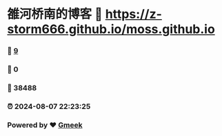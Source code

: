 # 雒河桥南的博客 :link: https://z-storm666.github.io/moss.github.io 
### :page_facing_up: [9](https://z-storm666.github.io/moss.github.io/tag.html) 
### :speech_balloon: 0 
### :hibiscus: 38488 
### :alarm_clock: 2024-08-07 22:23:25 
### Powered by :heart: [Gmeek](https://github.com/Meekdai/Gmeek)
